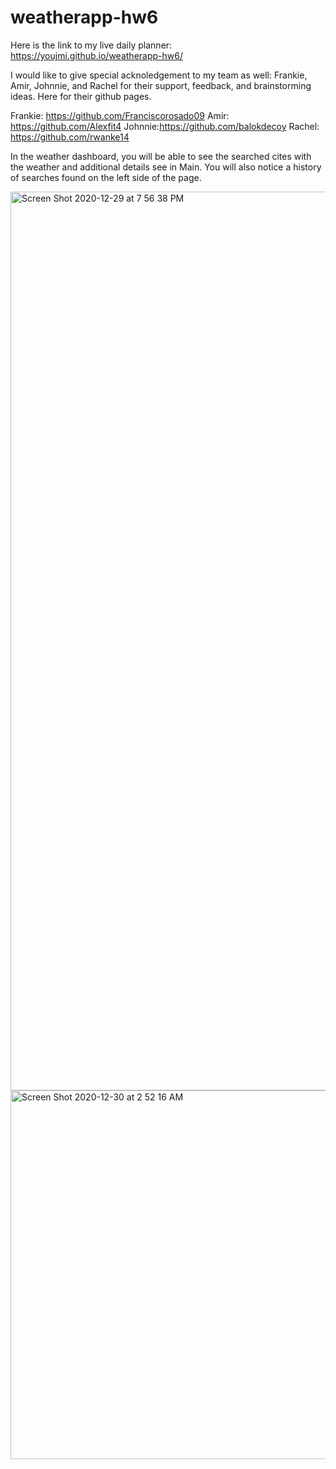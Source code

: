 # weatherapp-hw6

Here is the link to my live daily planner: https://youjmi.github.io/weatherapp-hw6/

I would like to give special acknoledgement to my team as well: Frankie, Amir, Johnnie, and Rachel for their support, feedback, and brainstorming ideas. Here for their github pages.

Frankie: https://github.com/Franciscorosado09
Amir: https://github.com/Alexfit4
Johnnie:https://github.com/balokdecoy
Rachel: https://github.com/rwanke14

In the weather dashboard, you will be able to see the searched cites with the weather and additional details see in Main. You will also notice a history of searches found on the left side of the page.

<img width="1438" alt="Screen Shot 2020-12-29 at 7 56 38 PM" src="https://user-images.githubusercontent.com/73494581/103323412-c0d44100-4a10-11eb-9d2a-3cc128595ab0.png">

<img width="590" alt="Screen Shot 2020-12-30 at 2 52 16 AM" src="https://user-images.githubusercontent.com/73494581/103337703-22fd6800-4a4a-11eb-8b44-1231d5d694cd.png">
